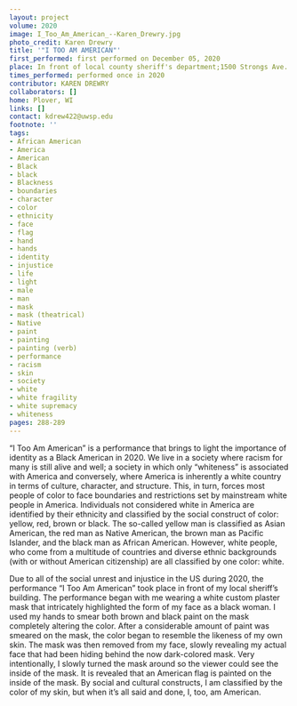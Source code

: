 ```yaml
---
layout: project
volume: 2020
image: I_Too_Am_American_--Karen_Drewry.jpg
photo_credit: Karen Drewry
title: '"I TOO AM AMERICAN"'
first_performed: first performed on December 05, 2020
place: In front of local county sheriff's department;1500 Strongs Ave.
times_performed: performed once in 2020
contributor: KAREN DREWRY
collaborators: []
home: Plover, WI
links: []
contact: kdrew422@uwsp.edu
footnote: ''
tags:
- African American
- America
- American
- Black
- black
- Blackness
- boundaries
- character
- color
- ethnicity
- face
- flag
- hand
- hands
- identity
- injustice
- life
- light
- male
- man
- mask
- mask (theatrical)
- Native
- paint
- painting
- painting (verb)
- performance
- racism
- skin
- society
- white
- white fragility
- white supremacy
- whiteness
pages: 288-289
---
```


“I Too Am American” is a performance that brings to light the importance of identity as a Black American in 2020. We live in a society where racism for many is still alive and well; a society in which only “whiteness” is associated with America and conversely, where America is inherently a white country in terms of culture, character, and structure. This, in turn, forces most people of color to face boundaries and restrictions set by mainstream white people in America. Individuals not considered white in America are identified by their ethnicity and classified by the social construct of color: yellow, red, brown or black. The so-called yellow man is classified as Asian American, the red man as Native American, the brown man as Pacific Islander, and the black man as African American. However, white people, who come from a multitude of countries and diverse ethnic backgrounds (with or without American citizenship) are all classified by one color: white.

Due to all of the social unrest and injustice in the US during 2020, the performance “I Too Am American” took place in front of my local sheriff’s building. The performance began with me wearing a white custom plaster mask that intricately highlighted the form of my face as a black woman. I used my hands to smear both brown and black paint on the mask completely altering the color. After a considerable amount of paint was smeared on the mask, the color began to resemble the likeness of my own skin. The mask was then removed from my face, slowly revealing my actual face that had been hiding behind the now dark-colored mask. Very intentionally, I slowly turned the mask around so the viewer could see the inside of the mask. It is revealed that an American flag is painted on the inside of the mask. By social and cultural constructs, I am classified by the color of my skin, but when it’s all said and done, I, too, am American.